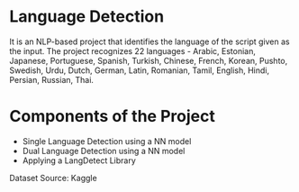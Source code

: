 # Language Detection
It is an NLP-based project that identifies the language of the script given as the input. The project recognizes 22 languages - Arabic, Estonian, Japanese, Portuguese, Spanish, Turkish, Chinese, French, Korean, Pushto, Swedish, Urdu, Dutch, German, Latin, Romanian, Tamil, English, Hindi, Persian, Russian, Thai.

# Components of the Project
- Single Language Detection using a NN model
- Dual Language Detection using a NN model
- Applying a LangDetect Library

Dataset Source: Kaggle
